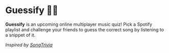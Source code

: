 # Guessify 🪩✨

**Guessify** is an upcoming online multiplayer music quiz! Pick a Spotify playlist and challenge your friends to guess the correct song by listening to a snippet of it.

_Inspired by [SongTrivia](https://songtrivia2.io)_
